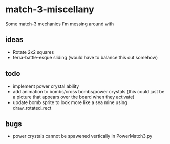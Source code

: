 # match-3-miscellany

Some match-3 mechanics I'm messing around with

## ideas
* Rotate 2x2 squares
* terra-battle-esque sliding (would have to balance this out somehow)

## todo
* implement power crystal ability
* add animation to bombs/cross bombs/power crystals (this could just be a picture that appears over the board when they activate)
* update bomb sprite to look more like a sea mine using draw_rotated_rect

## bugs
* power crystals cannot be spawened vertically in PowerMatch3.py